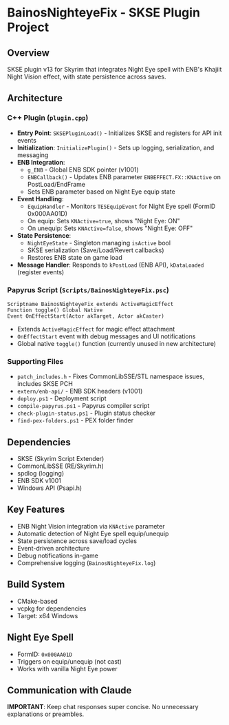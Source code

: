 # BainosNighteyeFix - SKSE Plugin Project

## Overview
SKSE plugin v13 for Skyrim that integrates Night Eye spell with ENB's Khajiit Night Vision effect, with state persistence across saves.

## Architecture

### C++ Plugin (`plugin.cpp`)
- **Entry Point**: `SKSEPluginLoad()` - Initializes SKSE and registers for API init events
- **Initialization**: `InitializePlugin()` - Sets up logging, serialization, and messaging
- **ENB Integration**:
  - `g_ENB` - Global ENB SDK pointer (v1001)
  - `ENBCallback()` - Updates ENB parameter `ENBEFFECT.FX::KNActive` on PostLoad/EndFrame
  - Sets ENB parameter based on Night Eye equip state
- **Event Handling**:
  - `EquipHandler` - Monitors `TESEquipEvent` for Night Eye spell (FormID 0x000AA01D)
  - On equip: Sets `KNActive=true`, shows "Night Eye: ON"
  - On unequip: Sets `KNActive=false`, shows "Night Eye: OFF"
- **State Persistence**:
  - `NightEyeState` - Singleton managing `isActive` bool
  - SKSE serialization (Save/Load/Revert callbacks)
  - Restores ENB state on game load
- **Message Handler**: Responds to `kPostLoad` (ENB API), `kDataLoaded` (register events)

### Papyrus Script (`Scripts/BainosNighteyeFix.psc`)
```papyrus
Scriptname BainosNighteyeFix extends ActiveMagicEffect
Function toggle() Global Native
Event OnEffectStart(Actor akTarget, Actor akCaster)
```
- Extends `ActiveMagicEffect` for magic effect attachment
- `OnEffectStart` event with debug messages and UI notifications
- Global native `toggle()` function (currently unused in new architecture)

### Supporting Files
- `patch_includes.h` - Fixes CommonLibSSE/STL namespace issues, includes SKSE PCH
- `extern/enb-api/` - ENB SDK headers (v1001)
- `deploy.ps1` - Deployment script
- `compile-papyrus.ps1` - Papyrus compiler script
- `check-plugin-status.ps1` - Plugin status checker
- `find-pex-folders.ps1` - PEX folder finder

## Dependencies
- SKSE (Skyrim Script Extender)
- CommonLibSSE (RE/Skyrim.h)
- spdlog (logging)
- ENB SDK v1001
- Windows API (Psapi.h)

## Key Features
- ENB Night Vision integration via `KNActive` parameter
- Automatic detection of Night Eye spell equip/unequip
- State persistence across save/load cycles
- Event-driven architecture
- Debug notifications in-game
- Comprehensive logging (`BainosNighteyeFix.log`)

## Build System
- CMake-based
- vcpkg for dependencies
- Target: x64 Windows

## Night Eye Spell
- FormID: `0x000AA01D`
- Triggers on equip/unequip (not cast)
- Works with vanilla Night Eye power

## Communication with Claude
**IMPORTANT**: Keep chat responses super concise. No unnecessary explanations or preambles.
